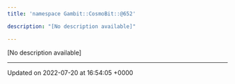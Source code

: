 ```yaml
---
title: 'namespace Gambit::CosmoBit::@652'

description: "[No description available]"

---
```







[No description available]






-------------------------------

Updated on 2022-07-20 at 16:54:05 +0000